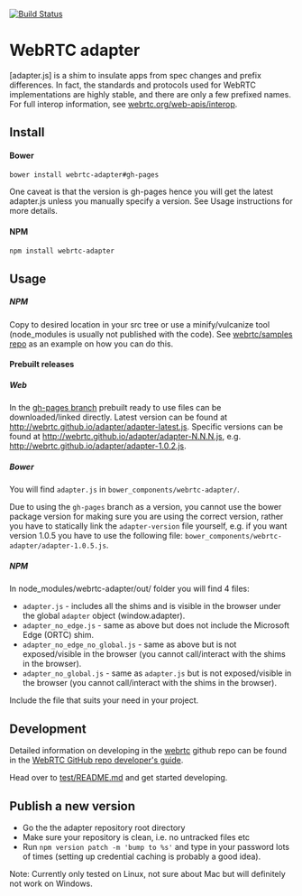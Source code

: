 [![Build Status](https://travis-ci.org/webrtc/adapter.svg)](https://travis-ci.org/webrtc/adapter)

# WebRTC adapter #
[adapter.js] is a shim to insulate apps from spec changes and prefix differences. In fact, the standards and protocols used for WebRTC implementations are highly stable, and there are only a few prefixed names. For full interop information, see [webrtc.org/web-apis/interop](http://www.webrtc.org/web-apis/interop).

## Install ##

#### Bower
```bash
bower install webrtc-adapter#gh-pages
```

One caveat is that the version is gh-pages hence you will get the latest adapter.js unless you manually specify a version. See Usage instructions for more details.

#### NPM
```bash
npm install webrtc-adapter
```

## Usage ##
##### NPM
Copy to desired location in your src tree or use a minify/vulcanize tool (node_modules is usually not published with the code).
See [webrtc/samples repo](https://github.com/webrtc/samples/blob/master/package.json) as an example on how you can do this.

#### Prebuilt releases
##### Web
In the [gh-pages branch](https://github.com/webrtc/adapter/tree/gh-pages) prebuilt ready to use files can be downloaded/linked directly.
Latest version can be found at http://webrtc.github.io/adapter/adapter-latest.js.
Specific versions can be found at http://webrtc.github.io/adapter/adapter-N.N.N.js, e.g. http://webrtc.github.io/adapter/adapter-1.0.2.js.

##### Bower
You will find `adapter.js` in `bower_components/webrtc-adapter/`.

Due to using the `gh-pages` branch as a version, you cannot use the bower package version for making sure you are using the correct version, rather you have to statically link the `adapter-version` file yourself, e.g. if you want version 1.0.5 you have to use the following file: `bower_components/webrtc-adapter/adapter-1.0.5.js`.

##### NPM
In node_modules/webrtc-adapter/out/ folder you will find 4 files:
* `adapter.js` - includes all the shims and is visible in the browser under the global `adapter` object (window.adapter).
* `adapter_no_edge.js` - same as above but does not include the Microsoft Edge (ORTC) shim.
* `adapter_no_edge_no_global.js` - same as above but is not exposed/visible in the browser (you cannot call/interact with the shims in the browser).
* `adapter_no_global.js` - same as `adapter.js` but is not exposed/visible in the browser (you cannot call/interact with the shims in the browser).

Include the file that suits your need in your project.

## Development ##
Detailed information on developing in the [webrtc](https://github.com/webrtc) github repo can be found in the [WebRTC GitHub repo developer's guide](https://docs.google.com/document/d/1tn1t6LW2ffzGuYTK3366w1fhTkkzsSvHsBnOHoDfRzY/edit?pli=1#heading=h.e3366rrgmkdk).

Head over to [test/README.md](https://github.com/webrtc/samples/blob/gh-pages/test/README.md) and get started developing.

## Publish a new version ##
* Go the the adapter repository root directory
* Make sure your repository is clean, i.e. no untracked files etc
* Run `npm version patch -m 'bump to %s'` and type in your password lots of times (setting up credential caching is probably a good idea).

Note: Currently only tested on Linux, not sure about Mac but will definitely not work on Windows.
